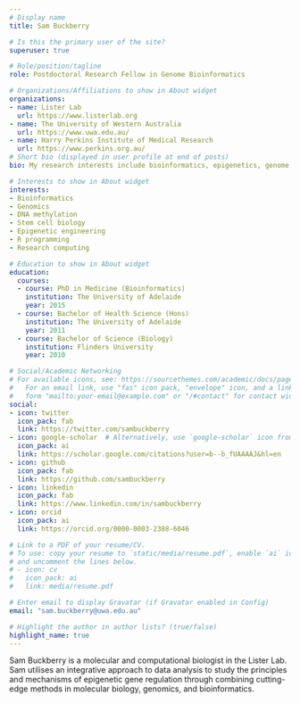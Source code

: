 ```yaml
---
# Display name
title: Sam Buckberry

# Is this the primary user of the site?
superuser: true

# Role/position/tagline
role: Postdoctoral Research Fellow in Genome Bioinformatics

# Organizations/Affiliations to show in About widget
organizations:
- name: Lister Lab
  url: https://www.listerlab.org
- name: The University of Western Australia
  url: https://www.uwa.edu.au/
- name: Harry Perkins Institute of Medical Research
  url: https://www.perkins.org.au/
# Short bio (displayed in user profile at end of posts)
bio: My research interests include bioinformatics, epigenetics, genome biology, R programming, and research computing.

# Interests to show in About widget
interests:
- Bioinformatics
- Genomics
- DNA methylation
- Stem cell biology
- Epigenetic engineering
- R programming
- Research computing

# Education to show in About widget
education:
  courses:
  - course: PhD in Medicine (Bioinformatics)
    institution: The University of Adelaide
    year: 2015
  - course: Bachelor of Health Science (Hons)
    institution: The University of Adelaide
    year: 2011
  - course: Bachelor of Science (Biology)
    institution: Flinders University
    year: 2010

# Social/Academic Networking
# For available icons, see: https://sourcethemes.com/academic/docs/page-builder/#icons
#   For an email link, use "fas" icon pack, "envelope" icon, and a link in the
#   form "mailto:your-email@example.com" or "/#contact" for contact widget.
social:
- icon: twitter
  icon_pack: fab
  link: https://twitter.com/sambuckberry
- icon: google-scholar  # Alternatively, use `google-scholar` icon from `ai` icon pack
  icon_pack: ai
  link: https://scholar.google.com/citations?user=b--b_fUAAAAJ&hl=en
- icon: github
  icon_pack: fab
  link: https://github.com/sambuckberry
- icon: linkedin
  icon_pack: fab
  link: https://www.linkedin.com/in/sambuckberry
- icon: orcid
  icon_pack: ai
  link: https://orcid.org/0000-0003-2388-6046

# Link to a PDF of your resume/CV.
# To use: copy your resume to `static/media/resume.pdf`, enable `ai` icons in `params.toml`,
# and uncomment the lines below.
# - icon: cv
#   icon_pack: ai
#   link: media/resume.pdf

# Enter email to display Gravatar (if Gravatar enabled in Config)
email: "sam.buckberry@uwa.edu.au"

# Highlight the author in author lists? (true/false)
highlight_name: true
---
```


Sam Buckberry is a molecular and computational biologist in the Lister Lab. Sam utilises an integrative approach to data analysis to study the principles and mechanisms of epigenetic gene regulation through combining cutting-edge methods in molecular biology, genomics, and bioinformatics.
